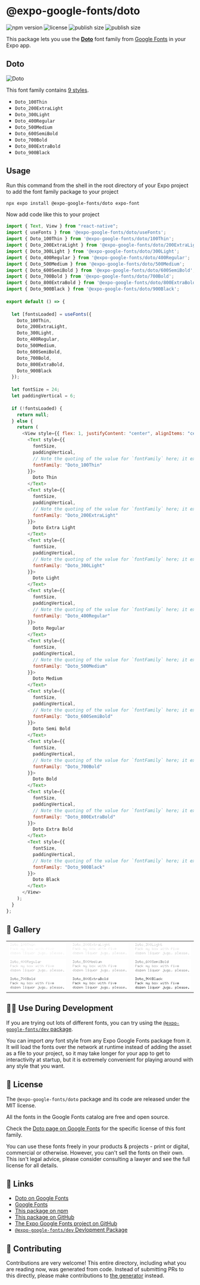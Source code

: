 # @expo-google-fonts/doto

![npm version](https://flat.badgen.net/npm/v/@expo-google-fonts/doto)
![license](https://flat.badgen.net/github/license/expo/google-fonts)
![publish size](https://flat.badgen.net/packagephobia/install/@expo-google-fonts/doto)
![publish size](https://flat.badgen.net/packagephobia/publish/@expo-google-fonts/doto)

This package lets you use the [**Doto**](https://fonts.google.com/specimen/Doto) font family from [Google Fonts](https://fonts.google.com/) in your Expo app.

## Doto

![Doto](./font-family.png)

This font family contains [9 styles](#-gallery).

- `Doto_100Thin`
- `Doto_200ExtraLight`
- `Doto_300Light`
- `Doto_400Regular`
- `Doto_500Medium`
- `Doto_600SemiBold`
- `Doto_700Bold`
- `Doto_800ExtraBold`
- `Doto_900Black`

## Usage

Run this command from the shell in the root directory of your Expo project to add the font family package to your project

```sh
npx expo install @expo-google-fonts/doto expo-font
```

Now add code like this to your project

```js
import { Text, View } from "react-native";
import { useFonts } from '@expo-google-fonts/doto/useFonts';
import { Doto_100Thin } from '@expo-google-fonts/doto/100Thin';
import { Doto_200ExtraLight } from '@expo-google-fonts/doto/200ExtraLight';
import { Doto_300Light } from '@expo-google-fonts/doto/300Light';
import { Doto_400Regular } from '@expo-google-fonts/doto/400Regular';
import { Doto_500Medium } from '@expo-google-fonts/doto/500Medium';
import { Doto_600SemiBold } from '@expo-google-fonts/doto/600SemiBold';
import { Doto_700Bold } from '@expo-google-fonts/doto/700Bold';
import { Doto_800ExtraBold } from '@expo-google-fonts/doto/800ExtraBold';
import { Doto_900Black } from '@expo-google-fonts/doto/900Black';

export default () => {

  let [fontsLoaded] = useFonts({
    Doto_100Thin, 
    Doto_200ExtraLight, 
    Doto_300Light, 
    Doto_400Regular, 
    Doto_500Medium, 
    Doto_600SemiBold, 
    Doto_700Bold, 
    Doto_800ExtraBold, 
    Doto_900Black
  });

  let fontSize = 24;
  let paddingVertical = 6;

  if (!fontsLoaded) {
    return null;
  } else {
    return (
      <View style={{ flex: 1, justifyContent: "center", alignItems: "center" }}>
        <Text style={{
          fontSize,
          paddingVertical,
          // Note the quoting of the value for `fontFamily` here; it expects a string!
          fontFamily: "Doto_100Thin"
        }}>
          Doto Thin
        </Text>
        <Text style={{
          fontSize,
          paddingVertical,
          // Note the quoting of the value for `fontFamily` here; it expects a string!
          fontFamily: "Doto_200ExtraLight"
        }}>
          Doto Extra Light
        </Text>
        <Text style={{
          fontSize,
          paddingVertical,
          // Note the quoting of the value for `fontFamily` here; it expects a string!
          fontFamily: "Doto_300Light"
        }}>
          Doto Light
        </Text>
        <Text style={{
          fontSize,
          paddingVertical,
          // Note the quoting of the value for `fontFamily` here; it expects a string!
          fontFamily: "Doto_400Regular"
        }}>
          Doto Regular
        </Text>
        <Text style={{
          fontSize,
          paddingVertical,
          // Note the quoting of the value for `fontFamily` here; it expects a string!
          fontFamily: "Doto_500Medium"
        }}>
          Doto Medium
        </Text>
        <Text style={{
          fontSize,
          paddingVertical,
          // Note the quoting of the value for `fontFamily` here; it expects a string!
          fontFamily: "Doto_600SemiBold"
        }}>
          Doto Semi Bold
        </Text>
        <Text style={{
          fontSize,
          paddingVertical,
          // Note the quoting of the value for `fontFamily` here; it expects a string!
          fontFamily: "Doto_700Bold"
        }}>
          Doto Bold
        </Text>
        <Text style={{
          fontSize,
          paddingVertical,
          // Note the quoting of the value for `fontFamily` here; it expects a string!
          fontFamily: "Doto_800ExtraBold"
        }}>
          Doto Extra Bold
        </Text>
        <Text style={{
          fontSize,
          paddingVertical,
          // Note the quoting of the value for `fontFamily` here; it expects a string!
          fontFamily: "Doto_900Black"
        }}>
          Doto Black
        </Text>
      </View>
    );
  }
};
```

## 🔡 Gallery


||||
|-|-|-|
|![Doto_100Thin](./100Thin/Doto_100Thin.ttf.png)|![Doto_200ExtraLight](./200ExtraLight/Doto_200ExtraLight.ttf.png)|![Doto_300Light](./300Light/Doto_300Light.ttf.png)||
|![Doto_400Regular](./400Regular/Doto_400Regular.ttf.png)|![Doto_500Medium](./500Medium/Doto_500Medium.ttf.png)|![Doto_600SemiBold](./600SemiBold/Doto_600SemiBold.ttf.png)||
|![Doto_700Bold](./700Bold/Doto_700Bold.ttf.png)|![Doto_800ExtraBold](./800ExtraBold/Doto_800ExtraBold.ttf.png)|![Doto_900Black](./900Black/Doto_900Black.ttf.png)||


## 👩‍💻 Use During Development

If you are trying out lots of different fonts, you can try using the [`@expo-google-fonts/dev` package](https://github.com/expo/google-fonts/tree/master/font-packages/dev#readme).

You can import _any_ font style from any Expo Google Fonts package from it. It will load the fonts over the network at runtime instead of adding the asset as a file to your project, so it may take longer for your app to get to interactivity at startup, but it is extremely convenient for playing around with any style that you want.


## 📖 License

The `@expo-google-fonts/doto` package and its code are released under the MIT license.

All the fonts in the Google Fonts catalog are free and open source.

Check the [Doto page on Google Fonts](https://fonts.google.com/specimen/Doto) for the specific license of this font family.

You can use these fonts freely in your products & projects - print or digital, commercial or otherwise. However, you can't sell the fonts on their own. This isn't legal advice, please consider consulting a lawyer and see the full license for all details.

## 🔗 Links

- [Doto on Google Fonts](https://fonts.google.com/specimen/Doto)
- [Google Fonts](https://fonts.google.com/)
- [This package on npm](https://www.npmjs.com/package/@expo-google-fonts/doto)
- [This package on GitHub](https://github.com/expo/google-fonts/tree/master/font-packages/doto)
- [The Expo Google Fonts project on GitHub](https://github.com/expo/google-fonts)
- [`@expo-google-fonts/dev` Devlopment Package](https://github.com/expo/google-fonts/tree/master/font-packages/dev)

## 🤝 Contributing

Contributions are very welcome! This entire directory, including what you are reading now, was generated from code. Instead of submitting PRs to this directly, please make contributions to [the generator](https://github.com/expo/google-fonts/tree/master/packages/generator) instead.
